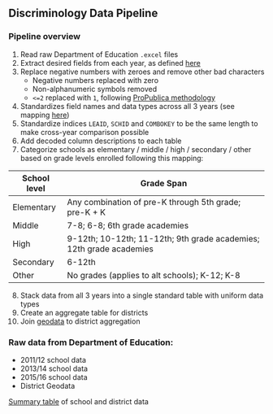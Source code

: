 ## Discriminology Data Pipeline

### Pipeline overview

1. Read raw Department of Education `.excel` files
2. Extract desired fields from each year, as defined [here](https://docs.google.com/spreadsheets/d/1Z7BwQ8Sd20Q57UsgkTzopSzbJy3hz2sq2qed4I9kkQI/edit#gid=1997820201)
3. Replace negative numbers with zeroes and remove other bad characters
   - Negative numbers replaced with zero
   - Non-alphanumeric symbols removed
   - `<=2` replaced with `1`, following [ProPublica methodology](https://projects.propublica.org/miseducation/methodology)
4. Standardizes field names and data types across all 3 years (see mapping [here](https://docs.google.com/spreadsheets/d/1JAyg1wv83FDjvOWV-zvrS8oWWRFRD6U5ZMnppoQpsoE/edit?usp=sharing))
5. Standardize indices `LEAID`, `SCHID` and `COMBOKEY` to be the same length to make cross-year comparison possible
6. Add decoded column descriptions to each table
7. Categorize schools as elementary / middle / high / secondary / other based on grade levels enrolled following this mapping:

| School level  | Grade Span  |
|---|---|
| Elementary  | Any combination of pre-K through 5th grade; pre-K + K  |
| Middle  | 7-8; 6-8; 6th grade academies  |
| High  | 9-12th; 10-12th; 11-12th; 9th grade academies; 12th grade academies  |
| Secondary  | 6-12th  |
| Other  | No grades (applies to alt schools); K-12; K-8  |

8. Stack data from all 3 years into a single standard table with uniform data types
9. Create an aggregate table for districts
10. Join [geodata](https://nces.ed.gov/programs/edge/Geographic/SchoolLocations) to district aggregation




### Raw data from Department of Education:

- 2011/12 school data
- 2013/14 school data
- 2015/16 school data
- District Geodata

[Summary table](https://docs.google.com/spreadsheets/d/1h2x2jN24vmPVcQ2Ia72kezs0hD-E0xkjyIhXDCgMq5I/edit#gid=0) of school and district data



